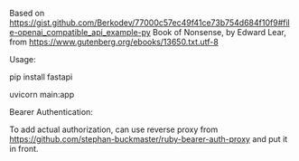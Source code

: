 Based on https://gist.github.com/Berkodev/77000c57ec49f41ce73b754d684f10f9#file-openai_compatible_api_example-py
Book of Nonsense, by Edward Lear, from https://www.gutenberg.org/ebooks/13650.txt.utf-8 

Usage:

pip install fastapi

uvicorn main:app

Bearer Authentication:

To add actual authorization, can use reverse proxy from https://github.com/stephan-buckmaster/ruby-bearer-auth-proxy and put it in front.
